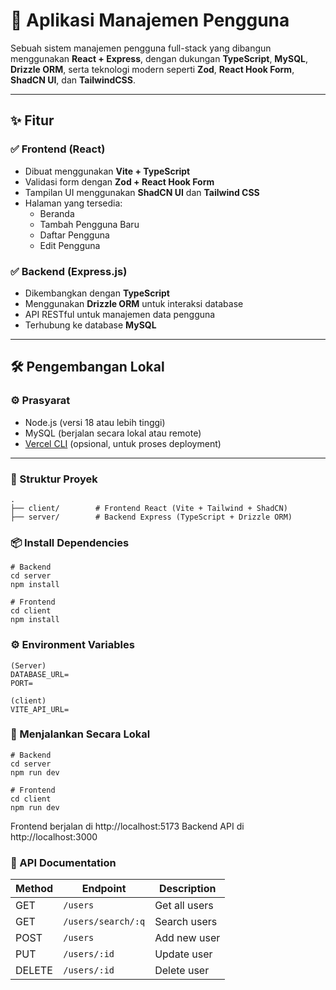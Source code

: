 # 🧩 Aplikasi Manajemen Pengguna

Sebuah sistem manajemen pengguna full-stack yang dibangun menggunakan **React + Express**, dengan dukungan **TypeScript**, **MySQL**, **Drizzle ORM**, serta teknologi modern seperti **Zod**, **React Hook Form**, **ShadCN UI**, dan **TailwindCSS**.

---

## ✨ Fitur

### ✅ Frontend (React)
- Dibuat menggunakan **Vite + TypeScript**
- Validasi form dengan **Zod + React Hook Form**
- Tampilan UI menggunakan **ShadCN UI** dan **Tailwind CSS**
- Halaman yang tersedia:
  - Beranda
  - Tambah Pengguna Baru
  - Daftar Pengguna
  - Edit Pengguna

### ✅ Backend (Express.js)
- Dikembangkan dengan **TypeScript**
- Menggunakan **Drizzle ORM** untuk interaksi database
- API RESTful untuk manajemen data pengguna
- Terhubung ke database **MySQL**

---

## 🛠️ Pengembangan Lokal

### ⚙️ Prasyarat
- Node.js (versi 18 atau lebih tinggi)
- MySQL (berjalan secara lokal atau remote)
- [Vercel CLI](https://vercel.com/docs/cli) (opsional, untuk proses deployment)
  
---

### 📁 Struktur Proyek
```
.
├── client/        # Frontend React (Vite + Tailwind + ShadCN)
├── server/        # Backend Express (TypeScript + Drizzle ORM)
```

### 📦 Install Dependencies

```
# Backend
cd server
npm install

# Frontend
cd client
npm install
```

### ⚙️ Environment Variables
```
(Server)
DATABASE_URL=
PORT=

(client)
VITE_API_URL=
```


### 🧪 Menjalankan Secara Lokal
```
# Backend
cd server
npm run dev

# Frontend
cd client
npm run dev
```
Frontend berjalan di http://localhost:5173
Backend API di http://localhost:3000

### 📡 API Documentation
| Method | Endpoint           | Description   |
| ------ | ------------------ | ------------- |
| GET    | `/users`           | Get all users |
| GET    | `/users/search/:q` | Search users  |
| POST   | `/users`           | Add new user  |
| PUT    | `/users/:id`       | Update user   |
| DELETE | `/users/:id`       | Delete user   |
